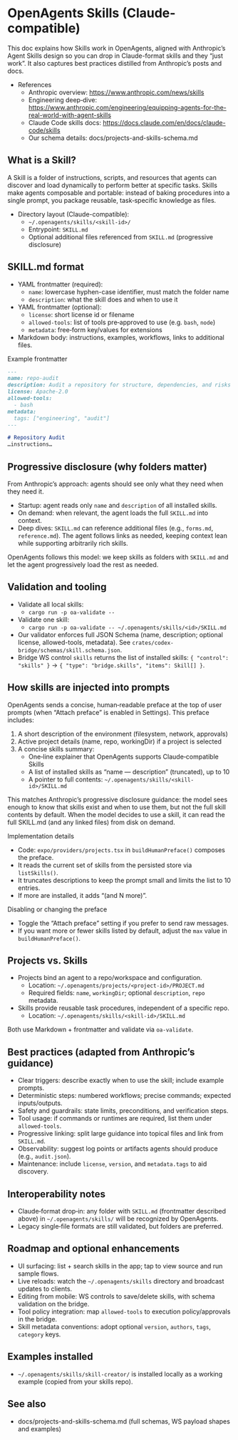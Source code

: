 # OpenAgents Skills (Claude-compatible)

This doc explains how Skills work in OpenAgents, aligned with Anthropic’s Agent Skills design so you can drop in Claude-format skills and they “just work”. It also captures best practices distilled from Anthropic’s posts and docs.

- References
  - Anthropic overview: https://www.anthropic.com/news/skills
  - Engineering deep‑dive: https://www.anthropic.com/engineering/equipping-agents-for-the-real-world-with-agent-skills
  - Claude Code skills docs: https://docs.claude.com/en/docs/claude-code/skills
  - Our schema details: docs/projects-and-skills-schema.md

## What is a Skill?
A Skill is a folder of instructions, scripts, and resources that agents can discover and load dynamically to perform better at specific tasks. Skills make agents composable and portable: instead of baking procedures into a single prompt, you package reusable, task‑specific knowledge as files.

- Directory layout (Claude-compatible):
  - `~/.openagents/skills/<skill-id>/`
  - Entrypoint: `SKILL.md`
  - Optional additional files referenced from `SKILL.md` (progressive disclosure)

## SKILL.md format
- YAML frontmatter (required):
  - `name`: lowercase hyphen-case identifier, must match the folder name
  - `description`: what the skill does and when to use it
- YAML frontmatter (optional):
  - `license`: short license id or filename
  - `allowed-tools`: list of tools pre‑approved to use (e.g. `bash`, `node`)
  - `metadata`: free‑form key/values for extensions
- Markdown body: instructions, examples, workflows, links to additional files.

Example frontmatter

```markdown
---
name: repo-audit
description: Audit a repository for structure, dependencies, and risks
license: Apache-2.0
allowed-tools:
  - bash
metadata:
  tags: ["engineering", "audit"]
---

# Repository Audit
…instructions…
```

## Progressive disclosure (why folders matter)
From Anthropic’s approach: agents should see only what they need when they need it.
- Startup: agent reads only `name` and `description` of all installed skills.
- On demand: when relevant, the agent loads the full `SKILL.md` into context.
- Deep dives: `SKILL.md` can reference additional files (e.g., `forms.md`, `reference.md`). The agent follows links as needed, keeping context lean while supporting arbitrarily rich skills.

OpenAgents follows this model: we keep skills as folders with `SKILL.md` and let the agent progressively load the rest as needed.

## Validation and tooling
- Validate all local skills:
  - `cargo run -p oa-validate --`
- Validate one skill:
  - `cargo run -p oa-validate -- ~/.openagents/skills/<id>/SKILL.md`
- Our validator enforces full JSON Schema (name, description; optional license, allowed-tools, metadata). See `crates/codex-bridge/schemas/skill.schema.json`.
- Bridge WS control `skills` returns the list of installed skills: `{ "control": "skills" }` → `{ "type": "bridge.skills", "items": Skill[] }`.

## How skills are injected into prompts
OpenAgents sends a concise, human‑readable preface at the top of user prompts (when “Attach preface” is enabled in Settings). This preface includes:

1) A short description of the environment (filesystem, network, approvals)
2) Active project details (name, repo, workingDir) if a project is selected
3) A concise skills summary:
   - One‑line explainer that OpenAgents supports Claude‑compatible Skills
   - A list of installed skills as “name — description” (truncated), up to 10
   - A pointer to full contents: `~/.openagents/skills/<skill-id>/SKILL.md`

This matches Anthropic’s progressive disclosure guidance: the model sees enough to know that skills exist and when to use them, but not the full skill contents by default. When the model decides to use a skill, it can read the full SKILL.md (and any linked files) from disk on demand.

Implementation details
- Code: `expo/providers/projects.tsx` in `buildHumanPreface()` composes the preface.
- It reads the current set of skills from the persisted store via `listSkills()`.
- It truncates descriptions to keep the prompt small and limits the list to 10 entries.
- If more are installed, it adds “(and N more)”.

Disabling or changing the preface
- Toggle the “Attach preface” setting if you prefer to send raw messages.
- If you want more or fewer skills listed by default, adjust the `max` value in `buildHumanPreface()`.

## Projects vs. Skills
- Projects bind an agent to a repo/workspace and configuration.
  - Location: `~/.openagents/projects/<project-id>/PROJECT.md`
  - Required fields: `name`, `workingDir`; optional `description`, `repo` metadata.
- Skills provide reusable task procedures, independent of a specific repo.
  - Location: `~/.openagents/skills/<skill-id>/SKILL.md`

Both use Markdown + frontmatter and validate via `oa-validate`.

## Best practices (adapted from Anthropic’s guidance)
- Clear triggers: describe exactly when to use the skill; include example prompts.
- Deterministic steps: numbered workflows; precise commands; expected inputs/outputs.
- Safety and guardrails: state limits, preconditions, and verification steps.
- Tool usage: if commands or runtimes are required, list them under `allowed-tools`.
- Progressive linking: split large guidance into topical files and link from `SKILL.md`.
- Observability: suggest log points or artifacts agents should produce (e.g., `audit.json`).
- Maintenance: include `license`, `version`, and `metadata.tags` to aid discovery.

## Interoperability notes
- Claude‑format drop‑in: any folder with `SKILL.md` (frontmatter described above) in `~/.openagents/skills/` will be recognized by OpenAgents.
- Legacy single‑file formats are still validated, but folders are preferred.

## Roadmap and optional enhancements
- UI surfacing: list + search skills in the app; tap to view source and run sample flows.
- Live reloads: watch the `~/.openagents/skills` directory and broadcast updates to clients.
- Editing from mobile: WS controls to save/delete skills, with schema validation on the bridge.
- Tool policy integration: map `allowed-tools` to execution policy/approvals in the bridge.
- Skill metadata conventions: adopt optional `version`, `authors`, `tags`, `category` keys.

## Examples installed
- `~/.openagents/skills/skill-creator/` is installed locally as a working example (copied from your skills repo).

## See also
- docs/projects-and-skills-schema.md (full schemas, WS payload shapes and examples)
